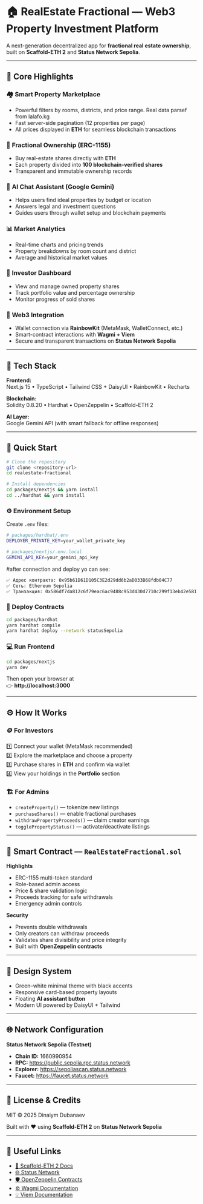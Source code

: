 # 🏠 RealEstate Fractional — Web3 Property Investment Platform

A next-generation decentralized app for **fractional real estate ownership**, built on **Scaffold-ETH 2** and **Status Network Sepolia**.

---

## 🌟 Core Highlights

### 🏘️ **Smart Property Marketplace**
- Powerful filters by rooms, districts, and price range. Real data parsef from lalafo.kg 
- Fast server-side pagination (12 properties per page)  
- All prices displayed in **ETH** for seamless blockchain transactions  

### 💎 **Fractional Ownership (ERC-1155)**
- Buy real-estate shares directly with **ETH**  
- Each property divided into **100 blockchain-verified shares**  
- Transparent and immutable ownership records  

### 🤖 **AI Chat Assistant (Google Gemini)**
- Helps users find ideal properties by budget or location  
- Answers legal and investment questions  
- Guides users through wallet setup and blockchain payments  

### 📊 **Market Analytics**
- Real-time charts and pricing trends  
- Property breakdowns by room count and district  
- Average and historical market values  

### 💼 **Investor Dashboard**
- View and manage owned property shares  
- Track portfolio value and percentage ownership  
- Monitor progress of sold shares  

### 🔐 **Web3 Integration**
- Wallet connection via **RainbowKit** (MetaMask, WalletConnect, etc.)  
- Smart-contract interactions with **Wagmi + Viem**  
- Secure and transparent transactions on **Status Network Sepolia**

---

## 🧰 Tech Stack

**Frontend:**  
Next.js 15 • TypeScript • Tailwind CSS + DaisyUI • RainbowKit • Recharts  

**Blockchain:**  
Solidity 0.8.20 • Hardhat • OpenZeppelin • Scaffold-ETH 2  

**AI Layer:**  
Google Gemini API (with smart fallback for offline responses)

---

## 🚀 Quick Start

```bash
# Clone the repository
git clone <repository-url>
cd realestate-fractional

# Install dependencies
cd packages/nextjs && yarn install
cd ../hardhat && yarn install
```

### ⚙️ Environment Setup
Create `.env` files:

```bash
# packages/hardhat/.env
DEPLOYER_PRIVATE_KEY=your_wallet_private_key

# packages/nextjs/.env.local
GEMINI_API_KEY=your_gemini_api_key
```
#after connection and deploy yo can see:
```bash
✅ Адрес контракта: 0x95b61D61D105C3E2d29dd6b2aD033B68fdb04C77
✅ Сеть: Ethereum Sepolia
✅ Транзакция: 0x586df7da812c6f79eac6ac9488c953d430d7710c299f13eb42e581594fc31c37
```

### 🧩 Deploy Contracts

```bash
cd packages/hardhat
yarn hardhat compile
yarn hardhat deploy --network statusSepolia
```

### 💻 Run Frontend

```bash
cd packages/nextjs
yarn dev
```

Then open your browser at  
👉 **http://localhost:3000**

---

## ⚙️ How It Works

### 🪙 For Investors
1️⃣ Connect your wallet (MetaMask recommended)  
2️⃣ Explore the marketplace and choose a property  
3️⃣ Purchase shares in **ETH** and confirm via wallet  
4️⃣ View your holdings in the **Portfolio** section  

### 🏗️ For Admins
- `createProperty()` — tokenize new listings  
- `purchaseShares()` — enable fractional purchases  
- `withdrawPropertyProceeds()` — claim creator earnings  
- `togglePropertyStatus()` — activate/deactivate listings  

---

## 🧾 Smart Contract — `RealEstateFractional.sol`

**Highlights**
- ERC-1155 multi-token standard  
- Role-based admin access  
- Price & share validation logic  
- Proceeds tracking for safe withdrawals  
- Emergency admin controls  

**Security**
- Prevents double withdrawals  
- Only creators can withdraw proceeds  
- Validates share divisibility and price integrity  
- Built with **OpenZeppelin contracts**

---

## 🎨 Design System

- Green–white minimal theme with black accents  
- Responsive card-based property layouts  
- Floating **AI assistant button**  
- Modern UI powered by DaisyUI + Tailwind  

---

## 🌐 Network Configuration

**Status Network Sepolia (Testnet)**  
- **Chain ID:** 1660990954  
- **RPC:** https://public.sepolia.rpc.status.network  
- **Explorer:** https://sepoliascan.status.network  
- **Faucet:** https://faucet.status.network  

---

## 📜 License & Credits

MIT © 2025 Dinaiym Dubanaev  

Built with ❤️ using **Scaffold-ETH 2** on **Status Network Sepolia**

---

## 🔗 Useful Links
- [📘 Scaffold-ETH 2 Docs](https://docs.scaffoldeth.io)  
- [🌐 Status Network](https://status.network)  
- [🛡️ OpenZeppelin Contracts](https://docs.openzeppelin.com/contracts)  
- [⚙️ Wagmi Documentation](https://wagmi.sh)  
- [💡 Viem Documentation](https://viem.sh)
